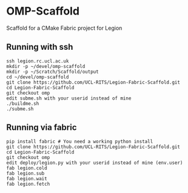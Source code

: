 # OMP-Scaffold
Scaffold for a CMake Fabric project for Legion

## Running with ssh

```
ssh legion.rc.ucl.ac.uk
mkdir -p ~/devel/omp-scaffold
mkdir -p ~/Scratch/Scaffold/output
cd ~/devel/omp-scaffold
git clone https://github.com/UCL-RITS/Legion-Fabric-Scaffold.git
cd Legion-Fabric-Scaffold
git checkout omp
edit subme.sh with your userid instead of mine
./buildme.sh
./subme.sh
```

## Running via fabric

```
pip install fabric # You need a working python install
git clone https://github.com/UCL-RITS/Legion-Fabric-Scaffold.git
cd Legion-Fabric-Scaffold
git checkout omp
edit deploy/legion.py with your userid instead of mine (env.user)
fab legion.cold
fab legion.sub
fab legion.wait
fab legion.fetch
```
